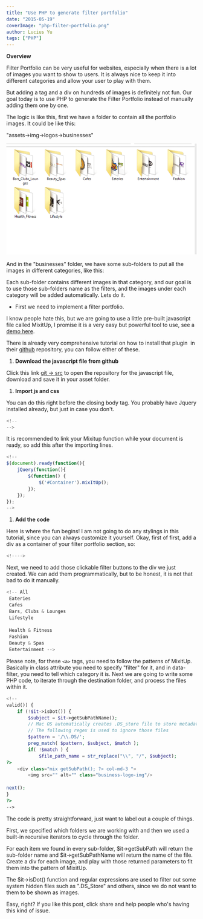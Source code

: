 ```yaml
---
title: "Use PHP to generate filter portfolio"
date: "2015-05-19"
coverImage: "php-filter-portfolio.png"
author: Lucius Yu
tags: ["PHP"]
---
```


**Overview**

Filter Portfolio can be very useful for websites, especially when there is a lot of images you want to show to users. It is always nice to keep it into different categories and allow your user to play with them.

But adding a tag and a div on hundreds of images is definitely not fun. Our goal today is to use PHP to generate the Filter Portfolio instead of manually adding them one by one.

The logic is like this, first we have a folder to contain all the portfolio images. It could be like this:

"assets->img->logos->businesses"

![folder-structure](folder-structure.png)

And in the "businesses" folder, we have some sub-folders to put all the images in different categories, like this:  

Each sub-folder contains different images in that category, and our goal is to use those sub-folders name as the filters, and the images under each category will be added automatically. Lets do it.

- First we need to implement a filter portfolio.

I know people hate this, but we are going to use a little pre-built javascript file called MixitUp, I promise it is a very easy but powerful tool to use, see a [demo here](http://www.jqueryrain.com/?URGti1_4).

There is already very comprehensive tutorial on how to install that plugin  in their [github](https://github.com/patrickkunka/mixitup) repository, you can follow either of these.

1. **Download the javascript file from github**

Click this link [git -> src](https://github.com/patrickkunka/mixitup/tree/v3/src) to open the repository for the javascript file, download and save it in your asset folder.

1. **Import js and css**

You can do this right before the closing body tag. You probably have Jquery installed already, but just in case you don't.

```js
<!--
-->
```

  
It is recommended to link your Mixitup function while your document is ready, so add this after the importing lines.

```js
<!--
$(document).ready(function(){
    jQuery(function(){
        $(function() {
            $('#Container').mixItUp();
        });
    });
});
-->
```

1. **Add the code**

Here is where the fun begins! I am not going to do any stylings in this tutorial, since you can always customize it yourself. Okay, first of first, add a div as a container of your filter portfolio section, so:

```js
<!---->
```

  
Next, we need to add those clickable filter buttons to the div we just created. We can add them programmatically, but to be honest, it is not that bad to do it manually.

```js
<!-- All 
 Eateries 
 Cafes 
 Bars, Clubs & Lounges 
 Lifestyle 

 Health & Fitness 
 Fashion 
 Beauty & Spas 
 Entertainment -->
```

  
Please note, for these `<a>` tags, you need to follow the patterns of MixitUp. Basically in class attribute you need to specify "filter" for it, and in data-filter, you need to tell which category it is. Next we are going to write some PHP code, to iterate through the destination folder, and process the files within it.

```php
<!--
valid()) {
    if (!$it->isDot()) {
        $subject = $it->getSubPathName();
        // Mac OS automatically creates .DS_store file to store metadata
        // The following regex is used to ignore those files
        $pattern = '/\\.DS/';
        preg_match( $pattern, $subject, $match );
        if( !$match ) {
            $file_path_name = str_replace("\\", "/", $subject);
?>
    <div class="mix getSubPath(); ?> col-md-3 ">
        <img src="" alt="" class="business-logo-img"/>
    
next();
}
?>
-->
```

  
The code is pretty straightforward, just want to label out a couple of things.

First, we specified which folders we are working with and then we used a built-in recursive iterators to cycle through the folder.

For each item we found in every sub-folder, $it->getSubPath will return the sub-folder name and $it->getSubPathName will return the name of the file. Create a div for each image, and play with those returned parameters to fit them into the pattern of MixitUp.

The $it->isDot() function and regular expressions are used to filter out some system hidden files such as ".DS\_Store" and others, since we do not want to them to be shown as images.

Easy, right? If you like this post, click share and help people who's having this kind of issue.
